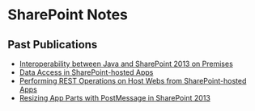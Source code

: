 # SharePoint Notes #

## Past Publications

- [Interoperability between Java and SharePoint 2013 on Premises](https://blog.ch.atosconsulting.com/interoperability-between-java-and-sharepoint-2013-on-premises/)
- [Data Access in SharePoint-hosted Apps](https://blog2.ctp.com/data-access-in-sharepoint-hosted-apps/)
- [Performing REST Operations on Host Webs from SharePoint-hosted Apps](https://blog2.ctp.com/performing-rest-operations-on-host-webs-from-sharepoint-hosted-apps/)
- [Resizing App Parts with PostMessage in SharePoint 2013](https://blog2.ctp.com/resizing-app-parts-with-postmessage-in-sharepoint-2013/)
